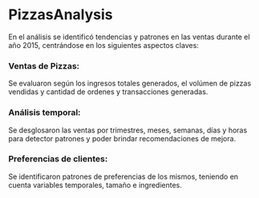 # PizzasAnalysis
En el análisis se identificó tendencias y patrones en las ventas durante el año 2015, centrándose en los siguientes aspectos claves:
### Ventas de Pizzas:
Se evaluaron según los ingresos totales generados, el volúmen de pizzas vendidas y cantidad de ordenes y transacciones generadas.
### Análisis temporal:
Se desglosaron las ventas por trimestres, meses, semanas, días y horas para detector patrones y poder brindar recomendaciones de mejora.
### Preferencias de clientes:
Se identificaron patrones de preferencias de los mismos, teniendo en cuenta variables temporales, tamaño e ingredientes.
